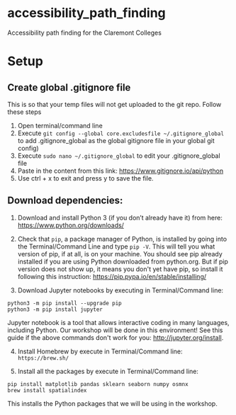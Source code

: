 # accessibility_path_finding
Accessibility path finding for the Claremont Colleges

# Setup
## Create global .gitignore file
This is so that your temp files will not get uploaded to the git repo. Follow these steps
1. Open terminal/command line
2. Execute `git config --global core.excludesfile ~/.gitignore_global` to add .gitignore_global as the global gitignore file in your global git config)
3. Execute `sudo nano ~/.gitignore_global` to edit your .gitignore_global file
4. Paste in the content from this link: https://www.gitignore.io/api/python
5. Use ctrl + x to exit and press y to save the file.

## Download dependencies:
1. Download and install Python 3 (if you don’t already have it) from here: https://www.python.org/downloads/  

2. Check that `pip`, a package manager of Python, is installed by going into the Terminal/Command Line and type `pip -V`. This will tell you what version of pip, if at all, is on your machine. You should see pip already installed if you are using Python downloaded from python.org. But if pip version does not show up, it means you don't yet have pip, so install it following this instruction: https://pip.pypa.io/en/stable/installing/  

3. Download Jupyter notebooks by executing in Terminal/Command line:

```
python3 -m pip install --upgrade pip
python3 -m pip install jupyter
```

Jupyter notebook is a tool that allows interactive coding in many languages, including Python. Our workshop will be done in this environment! See this guide if the above commands don't work for you: http://jupyter.org/install.  

4. Install Homebrew by execute in Terminal/Command line: `https://brew.sh/`  

5. Install all the packages by execute in Terminal/Command line:  

```
pip install matplotlib pandas sklearn seaborn numpy osmnx
brew install spatialindex
```

This installs the Python packages that we will be using in the workshop.
